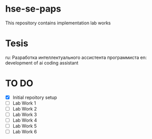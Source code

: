 # hse-se-paps
This repository contains implementation lab works

# Tesis

ru: Разработка интеллектуального ассистента программиста
en: development of ai coding assistant


# TO DO
- [x] Initial repoitory setup
- [ ] Lab Work 1
- [ ] Lab Work 2
- [ ] Lab Work 3
- [ ] Lab Work 4
- [ ] Lab Work 5
- [ ] Lab Work 6
